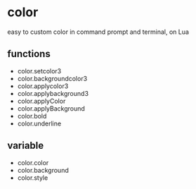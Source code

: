 # color
easy to custom color in command prompt and terminal, on Lua

## functions
  - color.setcolor3
  - color.backgroundcolor3
  - color.applycolor3
  - color.applybackground3
  - color.applyColor
  - color.applyBackground
  - color.bold
  - color.underline

## variable
  - color.color
  - color.background
  - color.style
